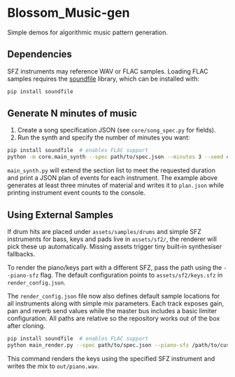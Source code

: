 # Blossom_Music-gen

Simple demos for algorithmic music pattern generation.

## Dependencies

SFZ instruments may reference WAV or FLAC samples. Loading FLAC samples requires the
[soundfile](https://pysoundfile.readthedocs.io/) library, which can be installed with:

```bash
pip install soundfile
```

## Generate N minutes of music

1. Create a song specification JSON (see `core/song_spec.py` for fields).
2. Run the synth and specify the number of minutes you want:

```bash
pip install soundfile  # enables FLAC support
python -m core.main_synth --spec path/to/spec.json --minutes 3 --seed 42 --print-stats > plan.json
```

`main_synth.py` will extend the section list to meet the requested duration and print a JSON plan of events for each instrument.  The example above generates at least three minutes of material and writes it to `plan.json` while printing instrument event counts to the console.

## Using External Samples

If drum hits are placed under `assets/samples/drums` and simple SFZ instruments
for bass, keys and pads live in `assets/sf2/`, the renderer will pick these up
automatically. Missing assets trigger tiny built‑in synthesiser fallbacks.

To render the piano/keys part with a different SFZ, pass the path using the
`--piano-sfz` flag. The default configuration points to
`assets/sf2/keys.sfz` in `render_config.json`.

The `render_config.json` file now also defines default sample locations for
all instruments along with simple mix parameters.  Each track exposes gain,
pan and reverb send values while the master bus includes a basic limiter
configuration.  All paths are relative so the repository works out of the box
after cloning.

```bash
pip install soundfile  # enables FLAC support
python main_render.py --spec path/to/spec.json --piano-sfz /path/to/custom/piano.sfz --mix out/piano.wav
```

This command renders the keys using the specified SFZ instrument and writes the mix to `out/piano.wav`.
